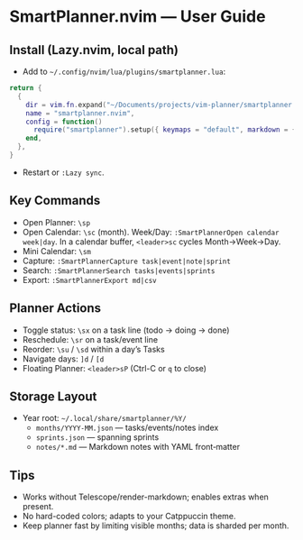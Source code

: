 # SmartPlanner.nvim — User Guide

## Install (Lazy.nvim, local path)
- Add to `~/.config/nvim/lua/plugins/smartplanner.lua`:
```lua
return {
  {
    dir = vim.fn.expand("~/Documents/projects/vim-planner/smartplanner.nvim"),
    name = "smartplanner.nvim",
    config = function()
      require("smartplanner").setup({ keymaps = "default", markdown = { render = true }, telescope = { enable = true } })
    end,
  },
}
```
- Restart or `:Lazy sync`.

## Key Commands
- Open Planner: `\sp`
- Open Calendar: `\sc` (month). Week/Day: `:SmartPlannerOpen calendar week|day`. In a calendar buffer, `<leader>sc` cycles Month→Week→Day.
- Mini Calendar: `\sm`
- Capture: `:SmartPlannerCapture task|event|note|sprint`
- Search: `:SmartPlannerSearch tasks|events|sprints`
- Export: `:SmartPlannerExport md|csv`

## Planner Actions
- Toggle status: `\sx` on a task line (todo → doing → done)
- Reschedule: `\sr` on a task/event line
- Reorder: `\su` / `\sd` within a day’s Tasks
- Navigate days: `]d` / `[d`
- Floating Planner: `<leader>sP` (Ctrl-C or `q` to close)

## Storage Layout
- Year root: `~/.local/share/smartplanner/%Y/`
  - `months/YYYY-MM.json` — tasks/events/notes index
  - `sprints.json` — spanning sprints
  - `notes/*.md` — Markdown notes with YAML front‑matter

## Tips
- Works without Telescope/render-markdown; enables extras when present.
- No hard-coded colors; adapts to your Catppuccin theme.
- Keep planner fast by limiting visible months; data is sharded per month.
